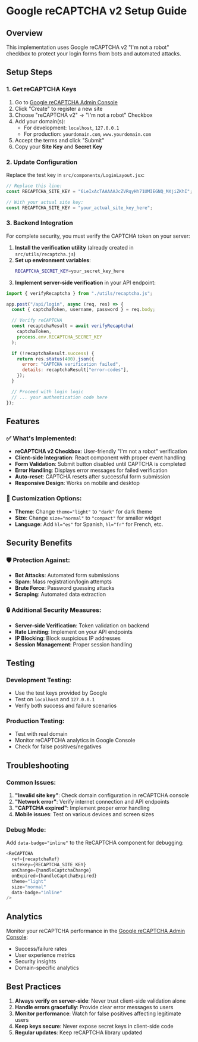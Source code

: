 # Google reCAPTCHA v2 Setup Guide

## Overview

This implementation uses Google reCAPTCHA v2 "I'm not a robot" checkbox to protect your login forms from bots and automated attacks.

## Setup Steps

### 1. Get reCAPTCHA Keys

1. Go to [Google reCAPTCHA Admin Console](https://www.google.com/recaptcha/admin)
2. Click "Create" to register a new site
3. Choose "reCAPTCHA v2" → "I'm not a robot" Checkbox
4. Add your domain(s):
   - For development: `localhost`, `127.0.0.1`
   - For production: `yourdomain.com`, `www.yourdomain.com`
5. Accept the terms and click "Submit"
6. Copy your **Site Key** and **Secret Key**

### 2. Update Configuration

Replace the test key in `src/components/LoginLayout.jsx`:

```javascript
// Replace this line:
const RECAPTCHA_SITE_KEY = "6LeIxAcTAAAAAJcZVRqyHh71UMIEGNQ_MXjiZKhI"; // This is a test key

// With your actual site key:
const RECAPTCHA_SITE_KEY = "your_actual_site_key_here";
```

### 3. Backend Integration

For complete security, you must verify the CAPTCHA token on your server:

1. **Install the verification utility** (already created in `src/utils/recaptcha.js`)
2. **Set up environment variables**:
   ```bash
   RECAPTCHA_SECRET_KEY=your_secret_key_here
   ```
3. **Implement server-side verification** in your API endpoint:

```javascript
import { verifyRecaptcha } from "./utils/recaptcha.js";

app.post("/api/login", async (req, res) => {
  const { captchaToken, username, password } = req.body;

  // Verify reCAPTCHA
  const recaptchaResult = await verifyRecaptcha(
    captchaToken,
    process.env.RECAPTCHA_SECRET_KEY
  );

  if (!recaptchaResult.success) {
    return res.status(400).json({
      error: "CAPTCHA verification failed",
      details: recaptchaResult["error-codes"],
    });
  }

  // Proceed with login logic
  // ... your authentication code here
});
```

## Features

### ✅ What's Implemented:

- **reCAPTCHA v2 Checkbox**: User-friendly "I'm not a robot" verification
- **Client-side Integration**: React component with proper event handling
- **Form Validation**: Submit button disabled until CAPTCHA is completed
- **Error Handling**: Displays error messages for failed verification
- **Auto-reset**: CAPTCHA resets after successful form submission
- **Responsive Design**: Works on mobile and desktop

### 🔧 Customization Options:

- **Theme**: Change `theme="light"` to `"dark"` for dark theme
- **Size**: Change `size="normal"` to `"compact"` for smaller widget
- **Language**: Add `hl="es"` for Spanish, `hl="fr"` for French, etc.

## Security Benefits

### 🛡️ Protection Against:

- **Bot Attacks**: Automated form submissions
- **Spam**: Mass registration/login attempts
- **Brute Force**: Password guessing attacks
- **Scraping**: Automated data extraction

### 🔒 Additional Security Measures:

- **Server-side Verification**: Token validation on backend
- **Rate Limiting**: Implement on your API endpoints
- **IP Blocking**: Block suspicious IP addresses
- **Session Management**: Proper session handling

## Testing

### Development Testing:

- Use the test keys provided by Google
- Test on `localhost` and `127.0.0.1`
- Verify both success and failure scenarios

### Production Testing:

- Test with real domain
- Monitor reCAPTCHA analytics in Google Console
- Check for false positives/negatives

## Troubleshooting

### Common Issues:

1. **"Invalid site key"**: Check domain configuration in reCAPTCHA console
2. **"Network error"**: Verify internet connection and API endpoints
3. **"CAPTCHA expired"**: Implement proper error handling
4. **Mobile issues**: Test on various devices and screen sizes

### Debug Mode:

Add `data-badge="inline"` to the ReCAPTCHA component for debugging:

```javascript
<ReCAPTCHA
  ref={recaptchaRef}
  sitekey={RECAPTCHA_SITE_KEY}
  onChange={handleCaptchaChange}
  onExpired={handleCaptchaExpired}
  theme="light"
  size="normal"
  data-badge="inline"
/>
```

## Analytics

Monitor your reCAPTCHA performance in the [Google reCAPTCHA Admin Console](https://www.google.com/recaptcha/admin):

- Success/failure rates
- User experience metrics
- Security insights
- Domain-specific analytics

## Best Practices

1. **Always verify on server-side**: Never trust client-side validation alone
2. **Handle errors gracefully**: Provide clear error messages to users
3. **Monitor performance**: Watch for false positives affecting legitimate users
4. **Keep keys secure**: Never expose secret keys in client-side code
5. **Regular updates**: Keep reCAPTCHA library updated
